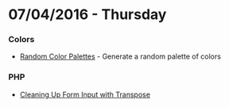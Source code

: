 # 07/04/2016 - Thursday

### Colors

- [Random Color Palettes](http://www.randomcolorpalettes.com/) - Generate a random palette of colors

### PHP

- [Cleaning Up Form Input with Transpose](http://adamwathan.me/2016/04/06/cleaning-up-form-input-with-transpose/)
